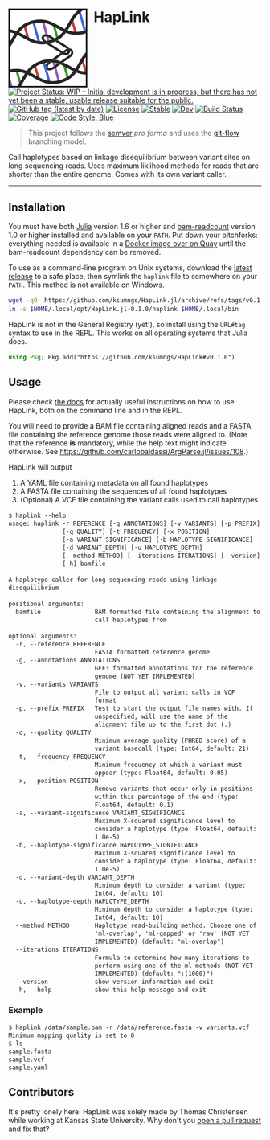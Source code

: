 
# <img src="./docs/src/assets/logo.png" style="border: 3px solid; float: left; margin: auto 2.5% auto 0" width="30%" > HapLink

[![Project Status: WIP – Initial development is in progress, but there has not yet been a stable, usable release suitable for the public.](https://www.repostatus.org/badges/latest/wip.svg)](https://www.repostatus.org/#wip)
[![GitHub tag (latest by date)](https://img.shields.io/github/v/tag/ksumngs/HapLink.jl?label=version)](https://github.com/ksumngs/HapLink.jl/blob/master/CHANGELOG.md)
[![License](https://img.shields.io/github/license/ksumngs/HapLink.jl)](https://github.com/ksumngs/HapLink.jl/)
[![Stable](https://img.shields.io/badge/docs-stable-blue.svg)](https://ksumngs.github.io/HapLink.jl/stable)
[![Dev](https://img.shields.io/badge/docs-dev-blue.svg)](https://ksumngs.github.io/HapLink.jl/dev)
[![Build Status](https://github.com/ksumngs/HapLink.jl/workflows/CI/badge.svg)](https://github.com/ksumngs/HapLink.jl/actions)
[![Coverage](https://codecov.io/gh/ksumngs/HapLink.jl/branch/master/graph/badge.svg)](https://codecov.io/gh/ksumngs/HapLink.jl)
[![Code Style: Blue](https://img.shields.io/badge/code%20style-blue-4495d1.svg)](https://github.com/invenia/BlueStyle)

> This project follows the [semver] _pro forma_ and uses the [git-flow]
> branching model.

Call haplotypes based on linkage disequilibrium between variant sites on long
sequencing reads. Uses maximum liklihood methods for reads that are shorter than
the entire genome. Comes with its own variant caller.

***

## Installation

You must have both [Julia] version 1.6 or higher and [bam-readcount] version 1.0
or higher installed and available on your `PATH`. Put down your pitchforks:
everything needed is available in a [Docker image over on Quay] until the
bam-readcount dependency can be removed.

To use as a command-line program on Unix systems, download the [latest release]
to a safe place, then symlink the `haplink` file to somewhere on your `PATH`.
This method is not available on Windows.

```bash
wget -qO- https://github.com/ksumngs/HapLink.jl/archive/refs/tags/v0.1.0.tar.gz | tar xvz -C $HOME/.local/opt
ln -s $HOME/.local/opt/HapLink.jl-0.1.0/haplink $HOME/.local/bin
```

HapLink is not in the General Registry (yet!), so install using the `URL#tag`
syntax to use in the REPL. This works on all operating systems that Julia does.

```julia
using Pkg; Pkg.add("https://github.com/ksumngs/HapLink#v0.1.0")
```

## Usage

Please check [the docs] for actually useful instructions on how to use HapLink,
both on the command line and in the REPL.

You will need to provide a BAM file containing aligned reads and a FASTA file
containing the reference genome those reads were aligned to. (Note that the
reference **is** mandatory, while the help text might indicate otherwise. See
https://github.com/carlobaldassi/ArgParse.jl/issues/108.)

HapLink will output

1. A YAML file containing metadata on all found haplotypes
2. A FASTA file containing the sequences of all found haplotypes
3. (Optional) A VCF file containing the variant calls used to call haplotypes

```shellsession
$ haplink --help
usage: haplink -r REFERENCE [-g ANNOTATIONS] [-v VARIANTS] [-p PREFIX]
               [-q QUALITY] [-t FREQUENCY] [-x POSITION]
               [-a VARIANT_SIGNIFICANCE] [-b HAPLOTYPE_SIGNIFICANCE]
               [-d VARIANT_DEPTH] [-u HAPLOTYPE_DEPTH]
               [--method METHOD] [--iterations ITERATIONS] [--version]
               [-h] bamfile

A haplotype caller for long sequencing reads using linkage
disequilibrium

positional arguments:
  bamfile               BAM formatted file containing the alignment to
                        call haplotypes from

optional arguments:
  -r, --reference REFERENCE
                        FASTA formatted reference genome
  -g, --annotations ANNOTATIONS
                        GFF3 formatted annotations for the reference
                        genome (NOT YET IMPLEMENTED)
  -v, --variants VARIANTS
                        File to output all variant calls in VCF
                        format
  -p, --prefix PREFIX   Test to start the output file names with. If
                        unspecified, will use the name of the
                        alignment file up to the first dot (.)
  -q, --quality QUALITY
                        Minimum average quality (PHRED score) of a
                        variant basecall (type: Int64, default: 21)
  -t, --frequency FREQUENCY
                        Minimum frequency at which a variant must
                        appear (type: Float64, default: 0.05)
  -x, --position POSITION
                        Remove variants that occur only in positions
                        within this percentage of the end (type:
                        Float64, default: 0.1)
  -a, --variant-significance VARIANT_SIGNIFICANCE
                        Maximum Χ-squared significance level to
                        consider a haplotype (type: Float64, default:
                        1.0e-5)
  -b, --haplotype-significance HAPLOTYPE_SIGNIFICANCE
                        Maximum Χ-squared significance level to
                        consider a haplotype (type: Float64, default:
                        1.0e-5)
  -d, --variant-depth VARIANT_DEPTH
                        Minimum depth to consider a variant (type:
                        Int64, default: 10)
  -u, --haplotype-depth HAPLOTYPE_DEPTH
                        Minimum depth to consider a haplotype (type:
                        Int64, default: 10)
  --method METHOD       Haplotype read-building method. Choose one of
                        'ml-overlap', 'ml-gapped' or 'raw' (NOT YET
                        IMPLEMENTED) (default: "ml-overlap")
  --iterations ITERATIONS
                        Formula to determine how many iterations to
                        perform using one of the ml methods (NOT YET
                        IMPLEMENTED) (default: ":(1000)")
  --version             show version information and exit
  -h, --help            show this help message and exit
```

### Example

```shellsession
$ haplink /data/sample.bam -r /data/reference.fasta -v variants.vcf
Minimum mapping quality is set to 0
$ ls
sample.fasta
sample.vcf
sample.yaml
```

## Contributors

It's pretty lonely here: HapLink was solely made by Thomas Christensen while
working at Kansas State University. Why don't you [open a pull request] and fix
that?

[bam-readcount]: https://github.com/genome/bam-readcount
[Docker image over on Quay]: https://quay.io/repository/millironx/julia_bam-readcounts
[git-flow]: https://nvie.com/posts/a-successful-git-branching-model
[Julia]: https://julialang.org
[latest release]: https://github.com/ksumngs/HapLink.jl/releases/latest
[open a pull request]: https://github.com/ksumngs/HapLink.jl/compare
[semver]: https://semver.org
[the docs]: https://ksumngs.github.io/HapLink.jl/stable
